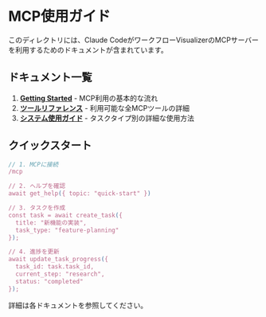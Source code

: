 # MCP使用ガイド

このディレクトリには、Claude CodeがワークフローVisualizerのMCPサーバーを利用するためのドキュメントが含まれています。

## ドキュメント一覧

1. **[Getting Started](./getting-started.md)** - MCP利用の基本的な流れ
2. **[ツールリファレンス](./tool-reference.md)** - 利用可能な全MCPツールの詳細
3. **[システム使用ガイド](./system-usage.md)** - タスクタイプ別の詳細な使用方法

## クイックスタート

```typescript
// 1. MCPに接続
/mcp

// 2. ヘルプを確認
await get_help({ topic: "quick-start" })

// 3. タスクを作成
const task = await create_task({
  title: "新機能の実装",
  task_type: "feature-planning"
});

// 4. 進捗を更新
await update_task_progress({
  task_id: task.task_id,
  current_step: "research",
  status: "completed"
});
```

詳細は各ドキュメントを参照してください。
